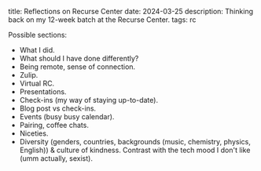 title: Reflections on Recurse Center
date: 2024-03-25
description: Thinking back on my 12-week batch at the Recurse Center.
tags: rc

Possible sections:

- What I did.
- What should I have done differently?
- Being remote, sense of connection.
- Zulip.
- Virtual RC.
- Presentations.
- Check-ins (my way of staying up-to-date).
- Blog post vs check-ins.
- Events (busy busy calendar).
- Pairing, coffee chats.
- Niceties.
- Diversity (genders, countries, backgrounds (music, chemistry, physics, English)) & culture of kindness. Contrast with the tech mood I don't like (umm actually, sexist).
